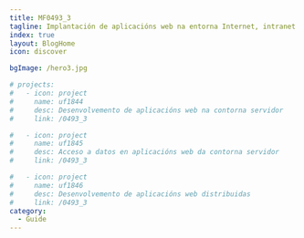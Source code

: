 ```yaml
---
title: MF0493_3
tagline: Implantación de aplicacións web na entorna Internet, intranet e extranet
index: true
layout: BlogHome
icon: discover

bgImage: /hero3.jpg

# projects:
#   - icon: project
#     name: uf1844
#     desc: Desenvolvemento de aplicacións web na contorna servidor
#     link: /0493_3

#   - icon: project
#     name: uf1845
#     desc: Acceso a datos en aplicacións web da contorna servidor
#     link: /0493_3

#   - icon: project
#     name: uf1846
#     desc: Desenvolvemento de aplicacións web distribuidas
#     link: /0493_3
category:
  - Guide
---
```

